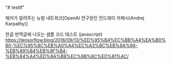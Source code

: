 "# testtf" 

해커가 알려주는 뉴럴 네트워크[OpenAI 연구원인 안드레이 카패시(Andrej Karpathy)] 

한글 번역글에 나오는 샘플 코드 테스트 (javascript)
https://tensorflow.blog/2016/09/13/%ED%95%B4%EC%BB%A4%EA%B0%80-%EC%95%8C%EB%A0%A4%EC%A3%BC%EB%8A%94-%EB%89%B4%EB%9F%B4-%EB%84%A4%ED%8A%B8%EC%9B%8C%ED%81%AC/

